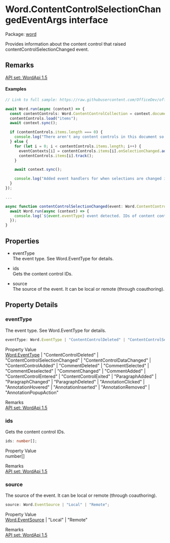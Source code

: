 # Word.ContentControlSelectionChangedEventArgs interface

Package: [word](/en-us/javascript/api/word)

Provides information about the content control that raised contentControlSelectionChanged event.

## Remarks

[API set: WordApi 1.5](/en-us/javascript/api/requirement-sets/word/word-api-requirement-sets)

#### Examples

```typescript
// Link to full sample: https://raw.githubusercontent.com/OfficeDev/office-js-snippets/prod/samples/word/10-content-controls/content-control-onselectionchanged-event.yaml

await Word.run(async (context) => {
  const contentControls: Word.ContentControlCollection = context.document.contentControls;
  contentControls.load("items");
  await context.sync();

  if (contentControls.items.length === 0) {
    console.log("There aren't any content controls in this document so can't register event handlers.");
  } else {
    for (let i = 0; i < contentControls.items.length; i++) {
      eventContexts[i] = contentControls.items[i].onSelectionChanged.add(contentControlSelectionChanged);
      contentControls.items[i].track();
    }

    await context.sync();

    console.log("Added event handlers for when selections are changed in content controls.");
  }
});

...

async function contentControlSelectionChanged(event: Word.ContentControlSelectionChangedEventArgs) {
  await Word.run(async (context) => {
    console.log(`${event.eventType} event detected. IDs of content controls where selection was changed:`, event.ids);
  });
}
```

## Properties

- eventType  
  The event type. See Word.EventType for details.

- ids  
  Gets the content control IDs.

- source  
  The source of the event. It can be local or remote (through coauthoring).

## Property Details

### eventType

The event type. See Word.EventType for details.

```typescript
eventType: Word.EventType | "ContentControlDeleted" | "ContentControlSelectionChanged" | "ContentControlDataChanged" | "ContentControlAdded" | "CommentDeleted" | "CommentSelected" | "CommentDeselected" | "CommentChanged" | "CommentAdded" | "ContentControlEntered" | "ContentControlExited" | "ParagraphAdded" | "ParagraphChanged" | "ParagraphDeleted" | "AnnotationClicked" | "AnnotationHovered" | "AnnotationInserted" | "AnnotationRemoved" | "AnnotationPopupAction";
```

Property Value  
[Word.EventType](/en-us/javascript/api/word/word.eventtype) | "ContentControlDeleted" | "ContentControlSelectionChanged" | "ContentControlDataChanged" | "ContentControlAdded" | "CommentDeleted" | "CommentSelected" | "CommentDeselected" | "CommentChanged" | "CommentAdded" | "ContentControlEntered" | "ContentControlExited" | "ParagraphAdded" | "ParagraphChanged" | "ParagraphDeleted" | "AnnotationClicked" | "AnnotationHovered" | "AnnotationInserted" | "AnnotationRemoved" | "AnnotationPopupAction"

Remarks  
[API set: WordApi 1.5](/en-us/javascript/api/requirement-sets/word/word-api-requirement-sets)

### ids

Gets the content control IDs.

```typescript
ids: number[];
```

Property Value  
number[]

Remarks  
[API set: WordApi 1.5](/en-us/javascript/api/requirement-sets/word/word-api-requirement-sets)

### source

The source of the event. It can be local or remote (through coauthoring).

```typescript
source: Word.EventSource | "Local" | "Remote";
```

Property Value  
[Word.EventSource](/en-us/javascript/api/word/word.eventsource) | "Local" | "Remote"

Remarks  
[API set: WordApi 1.5](/en-us/javascript/api/requirement-sets/word/word-api-requirement-sets)